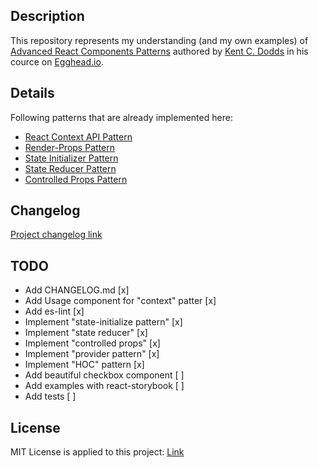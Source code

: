 ## Description

This repository represents my understanding (and my own examples) of [Advanced React Components Patterns](https://egghead.io/courses/advanced-react-component-patterns) authored by [Kent C. Dodds](https://kentcdodds.com/) in his cource on [Egghead.io](https://egghead.io).

## Details

Following patterns that are already implemented here:

-   [React Context API Pattern](/patterns/context.jsx)
-   [Render-Props Pattern](/patterns/render-props.jsx)
-   [State Initializer Pattern](/patterns/state-initializer.jsx)
-   [State Reducer Pattern](/patterns/state-reducer.jsx)
-   [Controlled Props Pattern](/patterns/controlled-props.jsx)

## Changelog
 [Project changelog link](/CHANGELOG.md)

## TODO

-   Add CHANGELOG.md [x]
-   Add Usage component for "context" patter [x]
-   Add es-lint [x]
-   Implement "state-initialize pattern" [x]
-   Implement "state reducer" [x]
-   Implement "controlled props" [x]
-   Implement "provider pattern" [x]
-   Implement "HOC" pattern [x]
-   Add beautiful checkbox component [ ]
-   Add examples with react-storybook [ ]
-   Add tests [ ]

## License
MIT License is applied to this project: [Link](/LICENSE)